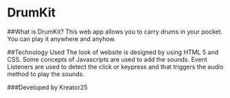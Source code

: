 # DrumKit

##What is DrumKit?
This web app allows you to carry drums in your pocket. You can play it anywhere and anyhow.

##Technology Used
The look of website is designed by using HTML 5 and CSS. Some concepts of Javascripts are used to add the sounds.
Event Listeners are used to detect the click or keypress and that triggers the audio method to play the sounds.

###Developed by Kreator25
